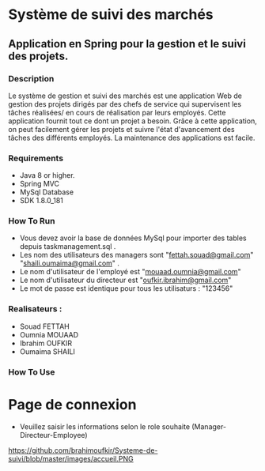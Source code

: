 # Système de suivi des marchés
## Application en Spring pour la gestion et le suivi des projets.

### Description
Le système de gestion et suivi des marchés est une application Web de gestion des projets dirigés par des chefs de service qui supervisent les tâches réalisées/ en cours de réalisation par leurs employés. Cette application fournit tout ce dont un projet a besoin. Grâce à cette application, on peut facilement gérer les projets et suivre l'état d'avancement des tâches des différents employés. La maintenance des applications est facile.
### Requirements
* Java 8 or higher.
* Spring MVC
* MySql Database
* SDK 1.8.0_181

### How To Run
* Vous devez avoir la base de données MySql pour importer des tables depuis taskmanagement.sql .
* Les nom des utilisateurs des managers sont "fettah.souad@gmail.com" "shaili.oumaima@gmail.com" .
* Le nom d'utilisateur de l'employé est "mouaad.oumnia@gmail.com"
* Le nom d'utilisateur du directeur est "oufkir.ibrahim@gmail.com"
* Le mot de passe est identique pour tous les utilisaturs : "123456"

### Realisateurs :
* Souad FETTAH
* Oumnia MOUAAD
* Ibrahim OUFKIR
* Oumaima SHAILI

### How To Use

# Page de connexion
   - Veuillez saisir les informations selon le role souhaite (Manager-Directeur-Employee)
   
   https://github.com/brahimoufkir/Systeme-de-suivi/blob/master/images/accueil.PNG
